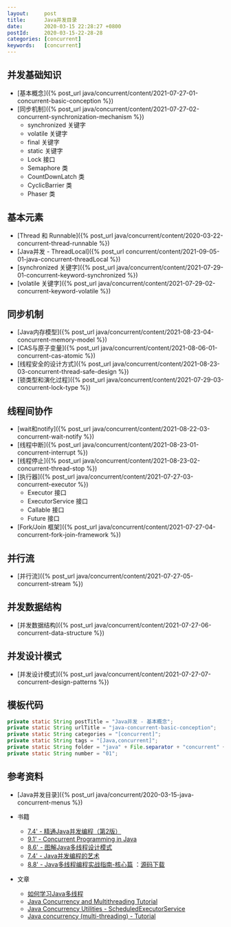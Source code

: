 ```yaml
---
layout:     post
title:      Java并发目录
date:       2020-03-15 22:28:27 +0800
postId:     2020-03-15-22-28-28
categories: [concurrent]
keywords:   [concurrent]
---
```


## 并发基础知识
* [基本概念]({% post_url java/concurrent/content/2021-07-27-01-concurrent-basic-conception %})
* [同步机制]({% post_url java/concurrent/content/2021-07-27-02-concurrent-synchronization-mechanism %})
  - synchronized 关键字
  - volatile 关键字
  - final 关键字
  - static 关键字
  - Lock 接口
  - Semaphore 类
  - CountDownLatch 类
  - CyclicBarrier 类
  - Phaser 类

## 基本元素
* [Thread 和 Runnable]({% post_url java/concurrent/content/2020-03-22-concurrent-thread-runnable %})
* [Java并发 - ThreadLocal]({% post_url concurrent/content/2021-09-05-01-java-concurrent-threadLocal %})
* [synchronized 关键字]({% post_url java/concurrent/content/2021-07-29-01-concurrent-keyword-synchronized %})
* [volatile 关键字]({% post_url java/concurrent/content/2021-07-29-02-concurrent-keyword-volatile %})

## 同步机制
* [Java内存模型]({% post_url java/concurrent/content/2021-08-23-04-concurrent-memory-model %})
* [CAS与原子变量]({% post_url java/concurrent/content/2021-08-06-01-concurrent-cas-atomic %})
* [线程安全的设计方式]({% post_url java/concurrent/content/2021-08-23-03-concurrent-thread-safe-design %})
* [锁类型和演化过程]({% post_url java/concurrent/content/2021-07-29-03-concurrent-lock-type %})

## 线程间协作
* [wait和notify]({% post_url java/concurrent/content/2021-08-22-03-concurrent-wait-notify %})
* [线程中断]({% post_url java/concurrent/content/2021-08-23-01-concurrent-interrupt %})
* [线程停止]({% post_url java/concurrent/content/2021-08-23-02-concurrent-thread-stop %})
* [执行器]({% post_url java/concurrent/content/2021-07-27-03-concurrent-executor %})
  - Executor 接口
  - ExecutorService 接口
  - Callable 接口
  - Future 接口
* [Fork/Join 框架]({% post_url java/concurrent/content/2021-07-27-04-concurrent-fork-join-framework %})

## 并行流
* [并行流]({% post_url java/concurrent/content/2021-07-27-05-concurrent-stream %})

## 并发数据结构
* [并发数据结构]({% post_url java/concurrent/content/2021-07-27-06-concurrent-data-structure %})

## 并发设计模式
* [并发设计模式]({% post_url java/concurrent/content/2021-07-27-07-concurrent-design-patterns %})

## 模板代码
```java
private static String postTitle = "Java并发 - 基本概念";
private static String urlTitle = "java-concurrent-basic-conception";
private static String categories = "[concurrent]";
private static String tags = "[Java,concurrent]";
private static String folder = "java" + File.separator + "concurrent" + File.separator + "content";
private static String number = "01";
```

## 参考资料
* [Java并发目录]({% post_url java/concurrent/2020-03-15-java-concurrent-menus %})
* 书籍
    - [7.4' - 精通Java并发编程（第2版）](https://book.douban.com/subject/30327401/)
    - [9.1' - Concurrent Programming in Java](https://book.douban.com/subject/1440218/)
    - [8.6' - 图解Java多线程设计模式](https://book.douban.com/subject/27116724/)
    - [7.4' - Java并发编程的艺术](https://book.douban.com/subject/26591326/)
    - [8.8' - Java多线程编程实战指南-核心篇](https://book.douban.com/subject/27034721/) ：[源码下载](https://github.com/viscent/javamtia)

* 文章
    - [如何学习Java多线程](https://zhuanlan.zhihu.com/p/35382932)
    - [Java Concurrency and Multithreading Tutorial](http://tutorials.jenkov.com/java-concurrency/index.html)
    - [Java Concurrency Utilities - ScheduledExecutorService](http://tutorials.jenkov.com/java-util-concurrent/scheduledexecutorservice.html)
    - [Java concurrency (multi-threading) - Tutorial](https://www.vogella.com/tutorials/JavaConcurrency/article.html)

